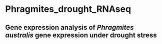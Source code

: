 # Phragmites_drought_RNAseq
## Gene expression analysis of _Phragmites australis_ gene expression under drought stress
